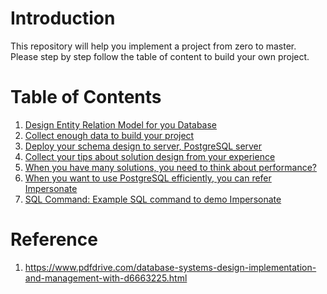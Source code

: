# Introduction
This repository will help you implement a project from zero to master.  
Please step by step follow the table of content to build your own project.
# Table of Contents
1. [Design Entity Relation Model for you Database](https://github.com/huavanthong/MasterDatabase/tree/main/01_GettingStarted/01_EntityRelationshipModels)
2. [Collect enough data to build your project](https://github.com/huavanthong/MasterDatabase/tree/main/01_GettingStarted/02_RawData)
3. [Deploy your schema design to server, PostgreSQL server](https://github.com/huavanthong/MasterDatabase/tree/main/01_GettingStarted/03_PostgreSQL)
4. [Collect your tips about solution design from your experience](https://github.com/huavanthong/MasterDatabase/tree/main/01_GettingStarted/04_SolutionSQL)
5. [When you have many solutions, you need to think about performance?](https://github.com/huavanthong/MasterDatabase/tree/main/01_GettingStarted/05_HighPerformance)
6. [When you want to use PostgreSQL efficiently, you can refer Impersonate](https://github.com/huavanthong/MasterDatabase/tree/main/01_GettingStarted/06_Impersonate)
7. [SQL Command: Example SQL command to demo Impersonate](https://github.com/huavanthong/MasterDatabase/blob/main/01_GettingStarted/06_Impersonate/impersonate_example.sql)

# Reference
1. https://www.pdfdrive.com/database-systems-design-implementation-and-management-with-d6663225.html
